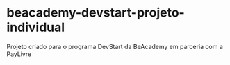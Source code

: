 # beacademy-devstart-projeto-individual
Projeto criado para o programa DevStart da BeAcademy em parceria com a PayLivre
